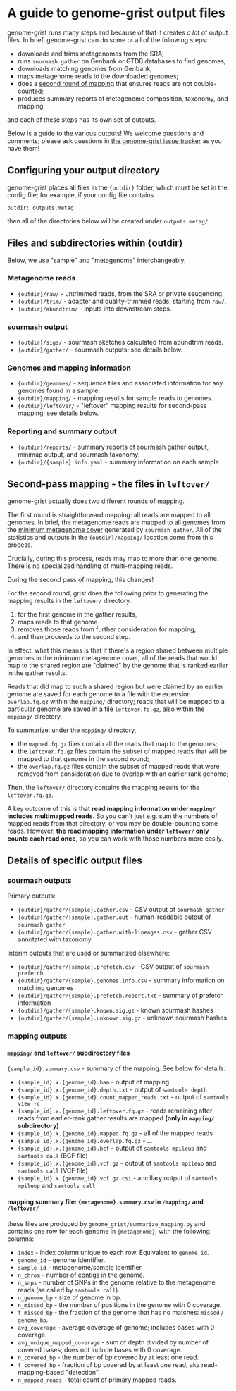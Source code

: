 # A guide to genome-grist output files

genome-grist runs many steps and because of that it creates _a lot_ of
output files. In brief, genome-grist can do some or all of the following
steps:

* downloads and trims metagenomes from the SRA;
* runs `sourmash gather` on Genbank or GTDB databases to find genomes;
* downloads matching genomes from Genbank;
* maps metagenome reads to the downloaded genomes;
* does a
  [second round of mapping](#second-pass-mapping-the-files-in-leftover)
  that ensures reads are not double-counted;
* produces summary reports of metagenome composition, taxonomy, and mapping;

and each of these steps has its own set of outputs.

Below is a guide to the various outputs! We welcome questions and
comments; please ask questions in
[the genome-grist issue tracker](https://github.com/dib-lab/genome-grist/issues)
as you have them!

## Configuring your output directory

genome-grist places all files in the `{outdir}` folder, which must be
set in the config file; for example, if your config file contains
```
outdir: outputs.metag
```
then all of the directories below will be created under `outputs.metag/`.

## Files and subdirectories within {outdir}

Below, we use "sample" and "metagenome" interchangeably.

### Metagenome reads

* `{outdir}/raw/` - untrimmed reads, from the SRA or private seuqencing.
* `{outdir}/trim/` - adapter and quality-trimmed reads, starting from `raw/`.
* `{outdir}/abundtrim/` - inputs into downstream steps.

### sourmash output

* `{outdir}/sigs/` - sourmash sketches calculated from abundtrim reads.
* `{outdir}/gather/` - sourmash outputs; see details below.

### Genomes and mapping information

* `{outdir}/genomes/` - sequence files and associated information for any genomes found in a sample.
* `{outdir}/mapping/` - mapping results for sample reads to genomes.
* `{outdir}/leftover/` - "leftover" mapping results for second-pass mapping; see details below.

### Reporting and summary output

* `{outdir}/reports/` - summary reports of sourmash gather output, minimap output, and sourmash taxonomy.
* `{outdir}/{sample}.info.yaml` - summary information on each sample

## Second-pass mapping - the files in `leftover/`

genome-grist actually does _two_ different rounds of mapping.

The first round is straightforward mapping: all reads are mapped to all genomes. In brief, the metagenome reads are mapped to all genomes from the [minimum metagenome cover](https://www.biorxiv.org/content/10.1101/2022.01.11.475838v2) generated by `sourmash gather`. All of the statistics and outputs in the `{outdir}/mapping/` location come from this process.

Crucially, during this process, reads may map to more than one genome. There is no specialized handling of multi-mapping reads.

During the second pass of mapping, this changes!

For the second round, grist does the following prior to generating the mapping results in the `leftover/` directory. 
1. for the first genome in the gather results,
2. maps reads to that genome
3. removes those reads from further consideration for mapping,
4. and then proceeds to the second step.

In effect, what this means is that if there's a region shared between multiple genomes in the minimum metagenome cover, all of the reads that would map to the shared region are "claimed" by the genome that is ranked earlier in the gather results.

Reads that did map to such a shared region but were claimed by an earlier genome are saved for each genome to a file with the extension `overlap.fq.gz` within the `mapping/` directory; reads that will be mapped to a particular genome are saved in a file `leftover.fq.gz`, also within the `mapping/` directory.

To summarize: under the `mapping/` directory,
* the `mapped.fq.gz` files contain all the reads that map to the genomes;
* the `leftover.fq.gz` files contain the subset of mapped reads that will be mapped to that genome in the second round;
* the `overlap.fq.gz` files contain the subset of mapped reads that were removed from consideration due to overlap with an earlier rank genome;

Then, the `leftover/` directory contains the mapping results for the `leftover.fq.gz`.

A key outcome of this is that **read mapping information under `mapping/` includes multimapped reads**. So you can't just e.g. sum the numbers of mapped reads from that directory, or you may be double-counting some reads. However, **the read mapping information under `leftover/` only counts each read once**, so you can work with those numbers more easily.

## Details of specific output files

### sourmash outputs

Primary outputs:

* `{outdir}/gather/{sample}.gather.csv` - CSV output of `sourmash gather`
* `{outdir}/gather/{sample}.gather.out` - human-readable output of `sourmash gather`
* `{outdir}/gather/{sample}.gather.with-lineages.csv` - gather CSV annotated with taxonomy

Interim outputs that are used or summarized elsewhere:

* `{outdir}/gather/{sample}.prefetch.csv` - CSV output of `sourmash prefetch`
* `{outdir}/gather/{sample}.genomes.info.csv` - summary information on matching genomes
* `{outdir}/gather/{sample}.prefetch.report.txt` - summary of prefetch information
* `{outdir}/gather/{sample}.known.sig.gz` - known sourmash hashes
* `{outdir}/gather/{sample}.unknown.sig.gz` - unknown sourmash hashes

### mapping outputs

#### `mapping/` and `leftover/` subdirectory files

`{sample_id}.summary.csv` - summary of the mapping. See below for details.

* `{sample_id}.x.{genome_id}.bam` - output of mapping
* `{sample_id}.x.{genome_id}.depth.txt` - output of `samtools depth`
* `{sample_id}.x.{genome_id}.count_mapped_reads.txt` - output of `samtools view -c`
* `{sample_id}.x.{genome_id}.leftover.fq.gz` - reads remaining after reads from earlier-rank gather results are mapped **(only in `mapping/` subdirectory)**
* `{sample_id}.x.{genome_id}.mapped.fq.gz` - all of the mapped reads
* `{sample_id}.x.{genome_id}.overlap.fq.gz` - ...
* `{sample_id}.x.{genome_id}.bcf` - output of `samtools mpileup` and `samtools call` (BCF file)
* `{sample_id}.x.{genome_id}.vcf.gz` - output of `samtools mpileup` and `samtools call` (VCF file)
* `{sample_id}.x.{genome_id}.vcf.gz.csi` - ancillary output of `samtools mpileup` and `samtools call`

#### mapping summary file: `{metagenome}.summary.csv` in `/mapping/` and `/leftover/`

these files are produced by `genome_grist/summarize_mapping.py` and contains one row for each genome in `{metagenome}`, with the following columns:

* `index` - index column unique to each row.  Equivalent to `genome_id`.
* `genome_id` - genome identifier.
* `sample_id` - metagenome/sample identifier.
* `n_chrom` - number of contigs in the genome.
* `n_snps` - number of SNPs in the genome relative to the metagenome reads (as called by `samtools call`).
* `n_genome_bp` - size of genome in bp.
* `n_missed_bp` - the number of positions in the genome with 0 coverage.
* `f_missed_bp` - the fraction of the genome that has no matches: `missed` / `genome_bp`.
* `avg_coverage` - average coverage of genome; includes bases with 0 coverage.
* `avg_unique_mapped_coverage` - sum of depth divided by number of covered bases; does not include bases with 0 coverage.
* `n_covered_bp` - the number of bp covered by at least one read.
* `f_covered_bp` - fraction of bp covered by at least one read, aka read-mapping-based "detection".
* `n_mapped_reads` - total count of primary mapped reads.
